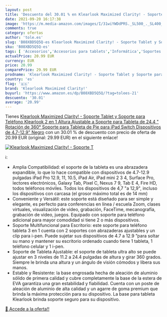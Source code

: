 ```yaml
---
layout: post
title: 'Descuento del 30.01 % en Klearlook Maximized Clarity! - Soporte T'
date: 2021-09-20 16:17:38
image: 'https://m.media-amazon.com/images/I/31wiYWDdPRS._SL500_._SL400_.jpg'
comments: true
category: ofertas
author: 'tole.es'
slug: 'B08XBD5Q5Q-es Klearlook Maximized Clarity! - Soporte Tablet y Soporte...'
sku: 'B08XBD5Q5Q-es'
tags: [ 'Accesorios','Accesorios para tablets','Informática','Soportes para tablets','ipad','klearlook maximized clarity!', ]
actualPrice: 20.99 EUR
currency: EUR
price: 20.99
comparePrice: 29.99 EUR
prodname: 'Klearlook Maximized Clarity! - Soporte Tablet y Soporte para Teléfono Klearlook 2 en 1 Altura Ajustable a Soporte para Tableta de 24.4 " Rotación de 360° Soporte para Tableta de Pie para iPad  Switch Dispositivos de 4.7-12.9" Negro'
country: 'es'
flag: '🇪🇸'
brand: 'Klearlook Maximized Clarity!'
buyurl: 'https://www.amazon.es/dp/B08XBD5Q5Q/?tag=tolees-21'
descuento: '30.01'
average: '20.99'
---
```


Tienes [Klearlook Maximized Clarity! - Soporte Tablet y Soporte para Teléfono Klearlook 2 en 1 Altura Ajustable a Soporte para Tableta de 24.4 " Rotación de 360° Soporte para Tableta de Pie para iPad  Switch Dispositivos de 4.7-12.9" Negro](https://www.amazon.es/dp/B08XBD5Q5Q/?tag=tolees-21) con un 30.01 % de descuento con precio de oferta de 20.99 EUR (original: 29.99 EUR) en el siguiente enlace!

[![Klearlook Maximized Clarity! - Soporte T](https://m.media-amazon.com/images/I/31wiYWDdPRS._SL500_._SL400_.jpg)](https://www.amazon.es/dp/B08XBD5Q5Q/?tag=tolees-21)

ℹ️:

- Amplia Compatibilidad: el soporte de la tableta es una abrazadera expandible, lo que lo hace compatible con dispositivos de 4.7-12.9 pulgadas iPad Pro 12.9, 11, 10.5, iPad Air, iPad mini 2 3 4, Surface Pro, lectores electrónicos, Galaxy Tab, Pixel C, Nexus 7 9, Tab E 4, Fire HD, todos teléfonos móviles. Todos los dispositivos de 4,7 "a 12,9", incluso los dispositivos con carcasa (el grosor máximo total es de 14 mm)
- Conveniente y Versátil: este soporte está diseñado para ser simple y elegante, es perfecto para conferencias en línea / escuela Zoom, clases virtuales, visualización de video, grabación, FaceTime, mecanografía, grabación de video, juegos. Equipado con soporte para teléfono adicional para mayor comodidad si tiene 2 o más dispositivos.
- Soporte Multifuncional para Escritorio: este soporte para teléfono tableta 3 en 1 cuenta con 2 soportes con abrazaderas ajustables y un clip para i-pen. Puede sujetar sus dispositivos de 4.7 a 12.9 ”para soltar su mano y mantener su escritorio ordenado cuando tiene 1 tableta, 1 teléfono celular y 1 i-pen.
- Soporte de Tableta Ajustable: el soporte de tableta ultra alto se puede ajustar en 3 niveles de 11.2 a 24.4 pulgadas de altura y girar 360 grados. Siempre le brinda una altura y un ángulo de visión cómodos y libera sus manos.
- Estable y Resistente: la base engrosada hecha de aleación de aluminio sólido de primera calidad y cubre completamente la base de la estera de EVA garantiza una gran estabilidad y fiabilidad. Cuenta con un poste de aleación de aluminio de alta calidad y un agarre de goma premium que brinda la máxima protección para su dispositivo. La base para tableta Klearlook brinda soporte seguro para su dispositivo.

[🛒 Accede a la oferta!!](https://www.amazon.es/dp/B08XBD5Q5Q/?tag=tolees-21)
